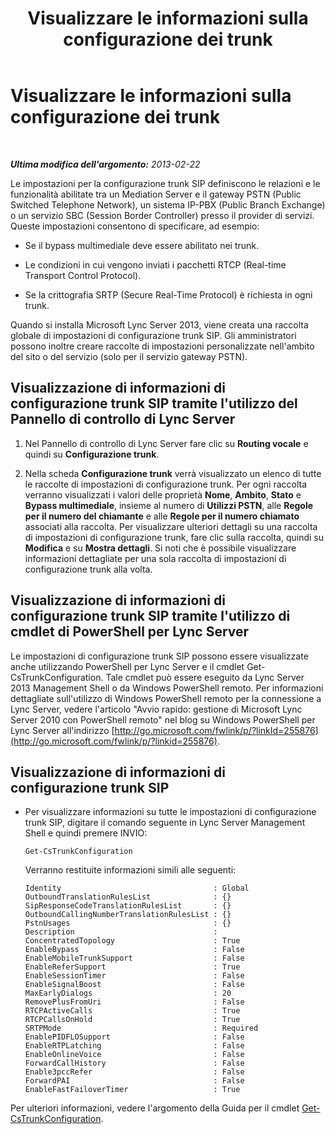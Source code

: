 ﻿---
title: Visualizzare le informazioni sulla configurazione dei trunk
TOCTitle: Visualizzare le informazioni sulla configurazione dei trunk
ms:assetid: ebe10e14-08c2-4797-9254-9ed89516d5cd
ms:mtpsurl: https://technet.microsoft.com/it-it/library/JJ721927(v=OCS.15)
ms:contentKeyID: 49887806
ms.date: 08/24/2015
mtps_version: v=OCS.15
ms.translationtype: HT
---

# Visualizzare le informazioni sulla configurazione dei trunk

 

_**Ultima modifica dell'argomento:** 2013-02-22_

Le impostazioni per la configurazione trunk SIP definiscono le relazioni e le funzionalità abilitate tra un Mediation Server e il gateway PSTN (Public Switched Telephone Network), un sistema IP-PBX (Public Branch Exchange) o un servizio SBC (Session Border Controller) presso il provider di servizi. Queste impostazioni consentono di specificare, ad esempio:

  - Se il bypass multimediale deve essere abilitato nei trunk.

  - Le condizioni in cui vengono inviati i pacchetti RTCP (Real-time Transport Control Protocol).

  - Se la crittografia SRTP (Secure Real-Time Protocol) è richiesta in ogni trunk.

Quando si installa Microsoft Lync Server 2013, viene creata una raccolta globale di impostazioni di configurazione trunk SIP. Gli amministratori possono inoltre creare raccolte di impostazioni personalizzate nell'ambito del sito o del servizio (solo per il servizio gateway PSTN).

## Visualizzazione di informazioni di configurazione trunk SIP tramite l'utilizzo del Pannello di controllo di Lync Server

1.  Nel Pannello di controllo di Lync Server fare clic su **Routing vocale** e quindi su **Configurazione trunk**.

2.  Nella scheda **Configurazione trunk** verrà visualizzato un elenco di tutte le raccolte di impostazioni di configurazione trunk. Per ogni raccolta verranno visualizzati i valori delle proprietà **Nome**, **Ambito**, **Stato** e **Bypass multimediale**, insieme al numero di **Utilizzi PSTN**, alle **Regole per il numero del chiamante** e alle **Regole per il numero chiamato** associati alla raccolta. Per visualizzare ulteriori dettagli su una raccolta di impostazioni di configurazione trunk, fare clic sulla raccolta, quindi su **Modifica** e su **Mostra dettagli**. Si noti che è possibile visualizzare informazioni dettagliate per una sola raccolta di impostazioni di configurazione trunk alla volta.

## Visualizzazione di informazioni di configurazione trunk SIP tramite l'utilizzo di cmdlet di PowerShell per Lync Server

Le impostazioni di configurazione trunk SIP possono essere visualizzate anche utilizzando PowerShell per Lync Server e il cmdlet Get-CsTrunkConfiguration. Tale cmdlet può essere eseguito da Lync Server 2013 Management Shell o da Windows PowerShell remoto. Per informazioni dettagliate sull'utilizzo di Windows PowerShell remoto per la connessione a Lync Server, vedere l'articolo "Avvio rapido: gestione di Microsoft Lync Server 2010 con PowerShell remoto" nel blog su Windows PowerShell per Lync Server all'indirizzo [http://go.microsoft.com/fwlink/p/?linkId=255876](http://go.microsoft.com/fwlink/p/?linkid=255876).

## Visualizzazione di informazioni di configurazione trunk SIP

  - Per visualizzare informazioni su tutte le impostazioni di configurazione trunk SIP, digitare il comando seguente in Lync Server Management Shell e quindi premere INVIO:
    
        Get-CsTrunkConfiguration
    
    Verranno restituite informazioni simili alle seguenti:
    
        Identity                                  : Global
        OutboundTranslationRulesList              : {}
        SipResponseCodeTranslationRulesList       : {}
        OutboundCallingNumberTranslationRulesList : {}
        PstnUsages                                : {}
        Description                               :
        ConcentratedTopology                      : True
        EnableBypass                              : False
        EnableMobileTrunkSupport                  : False
        EnableReferSupport                        : True
        EnableSessionTimer                        : False
        EnableSignalBoost                         : False
        MaxEarlyDialogs                           : 20
        RemovePlusFromUri                         : False
        RTCPActiveCalls                           : True
        RTCPCallsOnHold                           : True
        SRTPMode                                  : Required
        EnablePIDFLOSupport                       : False
        EnableRTPLatching                         : False
        EnableOnlineVoice                         : False
        ForwardCallHistory                        : False
        Enable3pccRefer                           : False
        ForwardPAI                                : False
        EnableFastFailoverTimer                   : True

Per ulteriori informazioni, vedere l'argomento della Guida per il cmdlet [Get-CsTrunkConfiguration](get-cstrunkconfiguration.md).


